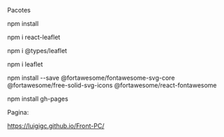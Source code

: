 Pacotes

npm install


npm i react-leaflet


npm i @types/leaflet 


npm i leaflet


npm install --save @fortawesome/fontawesome-svg-core @fortawesome/free-solid-svg-icons @fortawesome/react-fontawesome


npm install gh-pages

Pagina:

https://luigigc.github.io/Front-PC/




